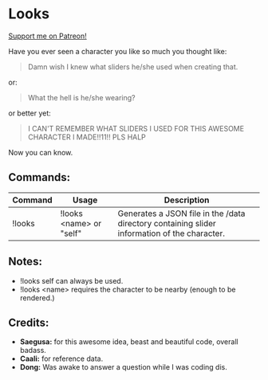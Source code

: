 # Looks

[Support me on Patreon!](https://www.patreon.com/saegusa)

Have you ever seen a character you like so much you thought like:
>Damn wish I knew what sliders he/she used when creating that.

or:
>What the hell is he/she wearing?

or better yet:
>I CAN'T REMEMBER WHAT SLIDERS I USED FOR THIS AWESOME CHARACTER I MADE!!11!! PLS HALP

Now you can know.

## Commands:

Command | Usage | Description
---|---|---
!looks | !looks \<name\> or "self" | Generates a JSON file in the /data directory containing slider information of the character.

## Notes:
* !looks self can always be used.
* !looks \<name\> requires the character to be nearby (enough to be rendered.)

## Credits:
* **Saegusa:** for this awesome idea, beast and beautiful code, overall badass.
* **Caali:** for reference data.
* **Dong:** Was awake to answer a question while I was coding dis.